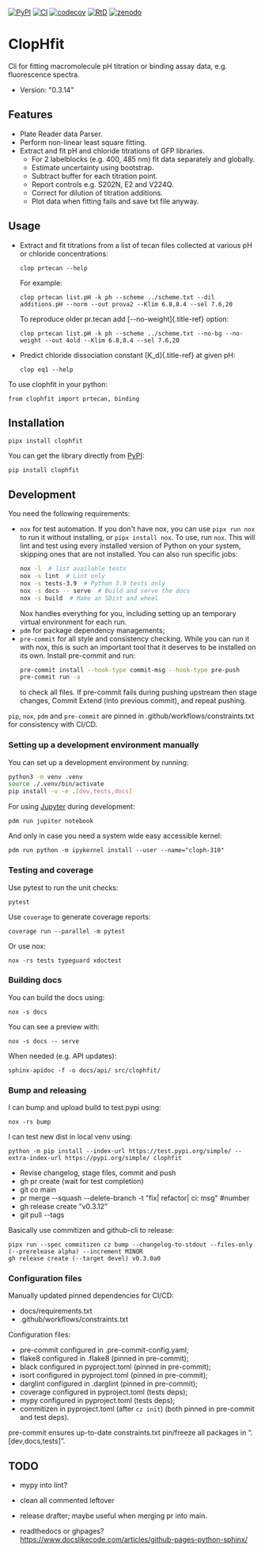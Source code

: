 [![PyPI](https://img.shields.io/pypi/v/ClopHfit.svg)](https://pypi.org/project/ClopHfit/)
[![CI](https://github.com/darosio/ClopHfit/actions/workflows/ci.yml/badge.svg)](https://github.com/darosio/ClopHfit/actions/workflows/tests.yml)
[![codecov](https://codecov.io/gh/darosio/ClopHfit/branch/main/graph/badge.svg?token=OU6F9VFUQ6)](https://codecov.io/gh/darosio/ClopHfit)
[![RtD](https://readthedocs.org/projects/clophfit/badge/)](https://clophfit.readthedocs.io/)
[![zenodo](https://zenodo.org/badge/DOI/10.5281/zenodo.6354112.svg)](https://doi.org/10.5281/zenodo.6354112)

# ClopHfit

Cli for fitting macromolecule pH titration or binding assay data, e.g.
fluorescence spectra.

- Version: "0.3.14"

## Features

- Plate Reader data Parser.
- Perform non-linear least square fitting.
- Extract and fit pH and chloride titrations of GFP libraries.
  - For 2 labelblocks (e.g. 400, 485 nm) fit data separately and globally.
  - Estimate uncertainty using bootstrap.
  - Subtract buffer for each titration point.
  - Report controls e.g. S202N, E2 and V224Q.
  - Correct for dilution of titration additions.
  - Plot data when fitting fails and save txt file anyway.

## Usage

- Extract and fit titrations from a list of tecan files collected at various pH
  or chloride concentrations:

      clop prtecan --help

  For example:

      clop prtecan list.pH -k ph --scheme ../scheme.txt --dil additions.pH --norm --out prova2 --Klim 6.8,8.4 --sel 7.6,20

  To reproduce older pr.tecan add [\--no-weight]{.title-ref} option:

      clop prtecan list.pH -k ph --scheme ../scheme.txt --no-bg --no-weight --out 4old --Klim 6.8,8.4 --sel 7.6,20

- Predict chloride dissociation constant [K_d]{.title-ref} at given pH:

      clop eq1 --help

To use clophfit in your python:

    from clophfit import prtecan, binding

## Installation

    pipx install clophfit

You can get the library directly from
[PyPI](https://pypi.org/project/ClopHfit/):

    pip install clophfit

## Development

You need the following requirements:

- `nox` for test automation. If you don't have nox, you can use `pipx run nox`
  to run it without installing, or `pipx install nox`. To use, run `nox`. This
  will lint and test using every installed version of Python on your system,
  skipping ones that are not installed. You can also run specific jobs:
  ```bash
  nox -l  # list available tests
  nox -s lint  # Lint only
  nox -s tests-3.9  # Python 3.9 tests only
  nox -s docs -- serve  # Build and serve the docs
  nox -s build  # Make an SDist and wheel
  ```
  Nox handles everything for you, including setting up an temporary virtual
  environment for each run.
- `pdm` for package dependency managements;
- `pre-commit` for all style and consistency checking. While you can run it with
  nox, this is such an important tool that it deserves to be installed on its
  own. Install pre-commit and run:
  ```bash
  pre-commit install --hook-type commit-msg --hook-type pre-push
  pre-commit run -a
  ```
  to check all files. If pre-commit fails during pushing upstream then stage
  changes, Commit Extend (into previous commit), and repeat pushing.

`pip`, `nox`, `pdm` and `pre-commit` are pinned in
.github/workflows/constraints.txt for consistency with CI/CD.

### Setting up a development environment manually

You can set up a development environment by running:

```bash
python3 -m venv .venv
source ./.venv/bin/activate
pip install -v -e .[dev,tests,docs]
```

For using [Jupyter](https://jupyter.org/) during development:

    pdm run jupiter notebook

And only in case you need a system wide easy accessible kernel:

    pdm run python -m ipykernel install --user --name="cloph-310"

### Testing and coverage

Use pytest to run the unit checks:

    pytest

Use `coverage` to generate coverage reports:

    coverage run --parallel -m pytest

Or use nox:

    nox -rs tests typeguard xdoctest

### Building docs

You can build the docs using:

    nox -s docs

You can see a preview with:

    nox -s docs -- serve

When needed (e.g. API updates):

    sphinx-apidoc -f -o docs/api/ src/clophfit/

### Bump and releasing

I can bump and upload build to test.pypi using:

    nox -rs bump

I can test new dist in local venv using:

    python -m pip install --index-url https://test.pypi.org/simple/ --extra-index-url https://pypi.org/simple/ clophfit

- Revise changelog, stage files, commit and push
- gh pr create (wait for test completion)
- git co main
- pr merge --squash --delete-branch -t "fix| refactor| ci: msg" #number
- gh release create ”v0.3.12”
- git pull --tags

Basically use commitizen and github-cli to release:

    pipx run --spec commitizen cz bump --changelog-to-stdout --files-only (--prerelease alpha) --increment MINOR
    gh release create (--target devel) v0.3.0a0

### Configuration files

Manually updated pinned dependencies for CI/CD:

- docs/requirements.txt
- .github/workflows/constraints.txt

Configuration files:

- pre-commit configured in .pre-commit-config.yaml;
- flake8 configured in .flake8 (pinned in pre-commit);
- black configured in pyproject.toml (pinned in pre-commit);
- isort configured in pyproject.toml (pinned in pre-commit);
- darglint configured in .darglint (pinned in pre-commit);
- coverage configured in pyproject.toml (tests deps);
- mypy configured in pyproject.toml (tests deps);
- commitizen in pyproject.toml (after `cz init`) (both pinned in pre-commit and
  test deps).

pre-commit ensures up-to-date constraints.txt pin/freeze all packages in
“.[dev,docs,tests]”.

## TODO

- mypy into lint?

- clean all commented leftover

- release drafter; maybe useful when merging pr into main.
- readthedocs or ghpages?
  <https://www.docslikecode.com/articles/github-pages-python-sphinx/>
